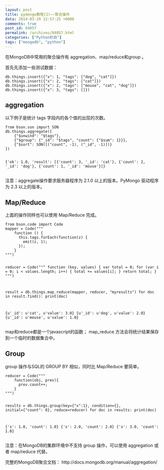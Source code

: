 ```yaml
---
layout: post
title: pymongo教程(2)——聚合操作
data: 2014-03-29 12:57:25 +0000
comments: true
post_id: 84057
permalink: /archives/84057.html
categories: ["Python栏目"]
tags: ["mongodb", "python"]
---
```


<p>在MongoDB中常用的聚合操作有 aggregation、map/reduce和group 。</p>
<p>首先先添加一些测试数据：</p>
<pre><code>db.things.insert({"x": 1, "tags": ["dog", "cat"]})
db.things.insert({"x": 2, "tags": ["cat"]})
db.things.insert({"x": 2, "tags": ["mouse", "cat", "dog"]})
db.things.insert({"x": 3, "tags": []})
</code></pre>
<h2>aggregation</h2>
<p>以下例子是统计 tags 字段内的各个值的出现的次数。</p>
<pre><code>from bson.son import SON
db.things.aggregate([
    {"$unwind": "$tags"},
    {"$group": {"_id": "$tags", "count": {"$sum": 1}}},
    {"$sort": SON([("count", -1), ("_id", -1)])}
])

{'ok': 1.0, 'result': [{'count': 3, '_id': 'cat'}, {'count': 2, '_id': 'dog'}, {'count': 1, '_id': 'mouse'}]}
</code></pre>
<p>注意：aggregate操作要求服务器程序为 2.1.0 以上的版本。PyMongo 驱动程序为 2.3 以上的版本。</p>
<h2>Map/Reduce</h2>
<p>上面的操作同样也可以使用 Map/Reduce 完成。</p>
<pre><code>from bson.code import Code
mapper = Code("""
    function () {
      this.tags.forEach(function(z) {
        emit(z, 1);
      });
    }
""")

reducer = Code("""
    function (key, values) {
      var total = 0;
      for (var i = 0; i &lt; values.length; i++) {
        total += values[i];
      }
      return total;
    }
""")

result = db.things.map_reduce(mapper, reducer, "myresults")
for doc in result.find():
    print(doc)

{u'_id': u'cat', u'value': 3.0}
{u'_id': u'dog', u'value': 2.0}
{u'_id': u'mouse', u'value': 1.0}
</code></pre>
<p>map和reduce都是一个javascript的函数； map_reduce 方法会将统计结果保存到一个临时的数据集合中。</p>
<h2>Group</h2>
<p>group 操作与SQL的 GROUP BY 相似，同时比 Map/Reduce 要简单。</p>
<pre><code>reducer = Code("""
    function(obj, prev){
      prev.count++;
    }
""")

results = db.things.group(key={"x":1}, condition={}, initial={"count": 0}, reduce=reducer)
for doc in results:
    print(doc)

{'x': 1.0, 'count': 1.0}
{'x': 2.0, 'count': 2.0}
{'x': 3.0, 'count': 1.0}
</code></pre>
<p>注意：在MongoDB的集群环境中不支持 group 操作，可以使用 aggregation 或者 map/reduce 代替。</p>
<p>完整的MongoDB聚合文档： http://docs.mongodb.org/manual/aggregation/</p>
